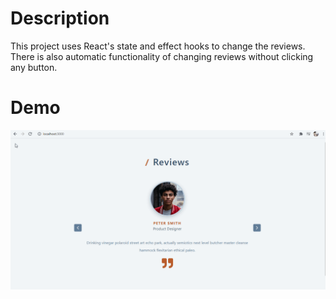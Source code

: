 # Description

This project uses React's state and effect hooks to change the reviews. There is also automatic functionality of changing reviews without clicking any button.

# Demo

![](public/slider.gif)
